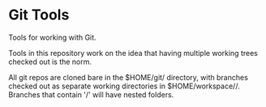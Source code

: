 # Git Tools

Tools for working with Git.

Tools in this repository work on the idea that having multiple working trees checked out is the norm.

All git repos are cloned bare in the $HOME/git/<repo-name> directory, with branches checked out as separate working directories
in $HOME/workspace/<repo-name>/<branch-path>. Branches that contain '/' will have nested folders.

